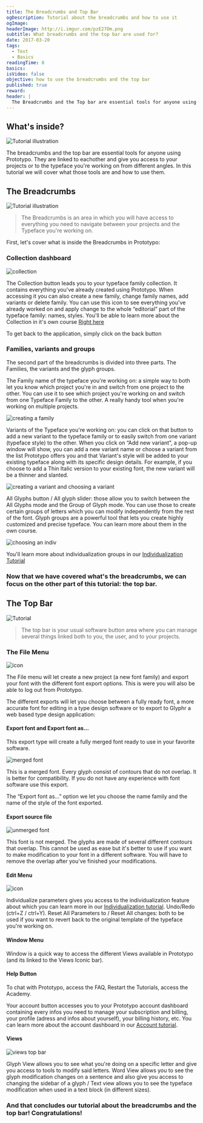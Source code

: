 ```yaml
---
title: The Breadcrumbs and Top Bar
ogDescription: Tutorial about the breadcrumbs and how to use it
ogImage:
headerImage: http://i.imgur.com/pzE27Om.png
subtitle: What breadcrumbs and the top bar are used for?
date: 2017-03-20
tags:
  - Text
  - Basics
readingTime: 8
basics:
isVideo: false
objective: how to use the breadcrumbs and the top bar
published: true
reward:
header: |
  The Breadcrumbs and the Top bar are essential tools for anyone using Prototypo. In this tutorial we will cover what's in both those tools and how to use them.
---
```


## What's inside?

![Tutorial illustration](goldenthreadgifcomp2.gif)

The breadcrumbs and the top bar are essential tools for anyone using Prototypo. They are linked to eachother and give you access to your projects or to the typeface you're working on from different angles. In this tutorial we will cover what those tools are and how to use them.


## The Breadcrumbs

![Tutorial illustration](IA7NfHu.jpg)

> The Breadcrumbs is an area in which you will have access to everything you need to navigate between your projects and the Typeface you're working on.

First, let's cover what is inside the Breadcrumbs in Prototypo:

### Collection dashboard

![collection](collection_intro.gif)

The Collection button leads you to your typeface family collection. It contains everything you've already created using Prototypo. When accessing it you can also create a new family, change family names, add variants or delete family. You can use this icon to see everything you've already worked on and apply change to the whole &ldquo;editorial&rdquo; part of the typeface family: names, styles. You'll be able to learn more about the Collection in it's own course [Right here](#/academy/course/Collection)

To get back to  the application, simply click on the back button 

### Families, variants and groups

The second part of the breadcrumbs is divided into three parts. The Families, the variants and the glyph groups.

The Family name of the typeface you're working on: a simple way to both let you know which project you're in and switch from one project to the other. You can use it to see which project you're working on and switch from one Typeface Family to the other. A really handy tool when you're working on multiple projects.

![creating a family](family_bread_crumb.gif)

Variants of the Typeface you're working on: you can click on that button to add a new variant to the typeface family or to easily switch from one variant (typeface style) to the other. When you click on &ldquo;Add new variant&rdquo;, a pop-up window will show, you can add a new variant name or choose a variant from the list Prototypo offers you and that Variant's style will be added to your existing typeface along with its specific design details. For example, if you choose to add a Thin Italic version to your existing font, the new variant will be a thinner and slanted.

![creating a variant and choosing a variant](variant_bread_crumb.gif)

All Glyphs button / All glyph slider: those allow you to switch between the All Glyphs mode and the Group of Glyph mode.
You can use those to create certain groups of letters which you can modify independently from the rest of the font. Glyph groups are a powerful tool that lets you create highly customized and precise typeface. You can learn more about them in the own course.

![choosing an indiv](indiv_bread_crumb.gif) 

You'll learn more about individualization groups in our [Individualization Tutorial](#/academy/course/Individualize-Your-Glyphs)

### Now that we have covered what's the breadcrumbs, we can focus on the other part of this tutorial: the top bar.

## The Top Bar

![Tutorial](menus_small.gif)

> The top bar is your usual software button area where you can manage several things linked both to you, the user, and to your projects.
 
### The File Menu 

![icon](NQnePBs.jpg)

The File menu will let create a new project (a new font family) and export your font with the different font export options. This is were you will also be able to log out from Prototypo.

The different exports will let you choose between a fully ready font, a more accurate font for editing in a type design software or to export to Glyphr a web based type design application:

#### Export font and Export font as...

This export type will create a fully merged font ready to use in your favorite software.

![merged font](merged_font.png)

This is a merged font. Every glyph consist of contours that do not overlap. It is better for compatibility. If you do not have any experience with font software use this export.

The &ldquo;Export font as...&rdquo; option we let you choose the name family and the name of the style of the font exported.

#### Export source file

![unmerged font](unmerged_font.png)

This font is not merged. The glyphs are made of several different contours that overlap. This cannot be used as ease but it's better to use if you want to make modification to your font in a different software. You will have to remove the overlap after you've finished your modifications.

#### Edit Menu

![icon](rbroGP5.jpg)

Individualize parameters gives you access to the individualization feature about which you can learn more in our [Individualization tutorial](#/academy/course/Individualize-Your-Glyphs). Undo/Redo (ctrl+Z / ctrl+Y). Reset All Parameters to / Reset All changes: both to be used if you want to revert back to the original template of the typeface you're working on.


#### Window Menu

Window is a quick way to access the different Views available in Prototypo (and its linked to the Views Iconic bar).


#### Help Button

To chat with Prototypo, access the FAQ, Restart the Tutorials, access the Academy.


Your account button accesses you to your Prototypo account dashboard containing every infos you need to manage your subscription and billing, your profile (adress and infos about yourself), your billing history, etc. You can learn more about the account dashboard in our [Account tutorial](#/academy/course/Account).

#### Views

![views top bar](views_topbar.gif)

Glyph View allows you to see what you're doing on a specific letter and give you access to tools to modify said letters. Word View allows you to see the glyph modification changes on a sentence and also give you access to changing the sidebar of a glyph / Text view allows you to see  the typeface modification when used in a text block (in different sizes). 

### And that concludes our tutorial about the breadcrumbs and the top bar! Congratulations!

